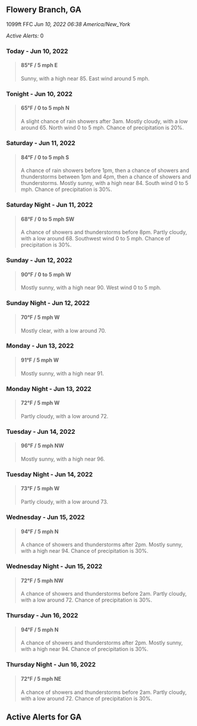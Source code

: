 ## Flowery Branch, GA
1099ft
FFC
*Jun 10, 2022 06:38 America/New_York*

*Active Alerts:* 0
### Today - Jun 10, 2022
> #### **85&deg;F** / 5 mph E
> Sunny, with a high near 85. East wind around 5 mph.

### Tonight - Jun 10, 2022
> #### **65&deg;F** / 0 to 5 mph N
> A slight chance of rain showers after 3am. Mostly cloudy, with a low around 65. North wind 0 to 5 mph. Chance of precipitation is 20%.

### Saturday - Jun 11, 2022
> #### **84&deg;F** / 0 to 5 mph S
> A chance of rain showers before 1pm, then a chance of showers and thunderstorms between 1pm and 4pm, then a chance of showers and thunderstorms. Mostly sunny, with a high near 84. South wind 0 to 5 mph. Chance of precipitation is 30%.

### Saturday Night - Jun 11, 2022
> #### **68&deg;F** / 0 to 5 mph SW
> A chance of showers and thunderstorms before 8pm. Partly cloudy, with a low around 68. Southwest wind 0 to 5 mph. Chance of precipitation is 30%.

### Sunday - Jun 12, 2022
> #### **90&deg;F** / 0 to 5 mph W
> Mostly sunny, with a high near 90. West wind 0 to 5 mph.

### Sunday Night - Jun 12, 2022
> #### **70&deg;F** / 5 mph W
> Mostly clear, with a low around 70.

### Monday - Jun 13, 2022
> #### **91&deg;F** / 5 mph W
> Mostly sunny, with a high near 91.

### Monday Night - Jun 13, 2022
> #### **72&deg;F** / 5 mph W
> Partly cloudy, with a low around 72.

### Tuesday - Jun 14, 2022
> #### **96&deg;F** / 5 mph NW
> Mostly sunny, with a high near 96.

### Tuesday Night - Jun 14, 2022
> #### **73&deg;F** / 5 mph W
> Partly cloudy, with a low around 73.

### Wednesday - Jun 15, 2022
> #### **94&deg;F** / 5 mph N
> A chance of showers and thunderstorms after 2pm. Mostly sunny, with a high near 94. Chance of precipitation is 30%.

### Wednesday Night - Jun 15, 2022
> #### **72&deg;F** / 5 mph NW
> A chance of showers and thunderstorms before 2am. Partly cloudy, with a low around 72. Chance of precipitation is 30%.

### Thursday - Jun 16, 2022
> #### **94&deg;F** / 5 mph N
> A chance of showers and thunderstorms after 2pm. Mostly sunny, with a high near 94. Chance of precipitation is 30%.

### Thursday Night - Jun 16, 2022
> #### **72&deg;F** / 5 mph NE
> A chance of showers and thunderstorms before 2am. Partly cloudy, with a low around 72. Chance of precipitation is 30%.

## Active Alerts for GA

